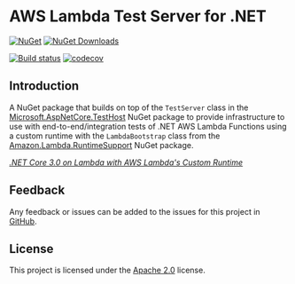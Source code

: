 # AWS Lambda Test Server for .NET

[![NuGet][package-badge-version]][package-download]
[![NuGet Downloads][package-badge-downloads]][package-download]

[![Build status][build-badge]][build-status]
[![codecov][coverage-badge]][coverage-report]

## Introduction

A NuGet package that builds on top of the `TestServer` class in the [Microsoft.AspNetCore.TestHost][testhost] NuGet package to provide infrastructure to use with end-to-end/integration tests of .NET AWS Lambda Functions using a custom runtime with the `LambdaBootstrap` class from the [Amazon.Lambda.RuntimeSupport][lambda-runtime-support] NuGet package.

[_.NET Core 3.0 on Lambda with AWS Lambda's Custom Runtime_][custom-lambda-runtime]

## Feedback

Any feedback or issues can be added to the issues for this project in [GitHub][issues].

## License

This project is licensed under the [Apache 2.0][license] license.

[build-badge]: https://github.com/martincostello/lambda-test-server/actions/workflows/build.yml/badge.svg?branch=main&event=push
[build-status]: https://github.com/martincostello/lambda-test-server/actions/workflows/build.yml?query=branch%3Amain+event%3Apush "Continuous Integration for this project"
[coverage-badge]: https://codecov.io/gh/martincostello/lambda-test-server/branch/main/graph/badge.svg
[coverage-report]: https://codecov.io/gh/martincostello/lambda-test-server "Code coverage report for this project"
[custom-lambda-runtime]: https://aws.amazon.com/blogs/developer/net-core-3-0-on-lambda-with-aws-lambdas-custom-runtime/ ".NET Core 3.0 on Lambda with AWS Lambda's Custom Runtime on the AWS Developer Blog"
[issues]: https://github.com/martincostello/lambda-test-server/issues "Issues for this project on GitHub.com"
[lambda-runtime-support]: https://www.nuget.org/packages/Amazon.Lambda.RuntimeSupport/ "Download Amazon.Lambda.RuntimeSupport from NuGet"
[license]: https://www.apache.org/licenses/LICENSE-2.0.txt "The Apache 2.0 license"
[package-badge-downloads]: https://img.shields.io/nuget/dt/MartinCostello.Testing.AwsLambdaTestServer?logo=nuget&label=Downloads&color=blue
[package-badge-version]: https://img.shields.io/nuget/v/MartinCostello.Testing.AwsLambdaTestServer?logo=nuget&label=Latest&color=blue
[package-download]: https://www.nuget.org/packages/MartinCostello.Testing.AwsLambdaTestServer "Download MartinCostello.Testing.AwsLambdaTestServer from NuGet"
[testhost]: https://www.nuget.org/packages/Microsoft.AspNetCore.TestHost "Download Microsoft.AspNetCore.TestHost from NuGet"
